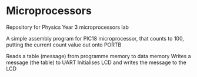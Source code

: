 # Microprocessors
Repository for Physics Year 3 microprocessors lab

A simple assembly program for PIC18 microprocessor, that counts to 100, putting the current count value out onto PORTB

Reads a table (message) from programme memory to data memory 
Writes a message (the table) to UART
Initialises LCD and writes the message to the LCD
